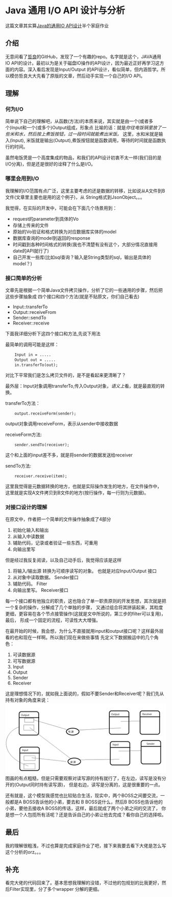 # Java 通用 I/O API 设计与分析
这篇文章其实算[Java的通用IO API设计](https://github.com/oldratlee/io-api)半个家庭作业

## 介绍

无意间看了[哲良](https://github.com/oldratlee)的GitHub，发现了一个有趣的repo。名字就是这个，JAVA通用
IO API的设计。最初以为是关于磁盘IO操作的API设计，因为最近正好再学习这方面的内容。深入看后发现是Input/Output
的API设计，看似简单，但内涵哲学。所以模仿哲良大大先看了原版的文章，然后动手实现一个自己的I/O API。

## 理解

### 何为I/O

简单说下自己的理解吧，从函数(方法)的本质来说，其实就是由一个(或者多个)Input和一个(或多个)Output组成，形象点
比喻的话：就是*你往电饭锅里放了一些米和水，然后按上煮饭按钮，过一段时间就能煮出米饭。* 这里，水和米就是输入(Input),
米饭就是输出(Output),煮饭按钮就是函数调用，等待的时间就是函数执行的时间。

虽然电饭煲是一个高度集成的物品，和我们的API设计初衷不太一样(我们目的是I/O分离)，但是还是很好的诠释了什么是I/O。

### 哪里会用到I/O

我理解的I/O范围有点广泛，这里主要考虑的还是数据的转移，比如说从A文件到B文件(文章里主要也是用的这个例子)，从
String格式到JsonObject。。。

我觉得，在实际的开发中，可能会在下面几个场景用到：

- request的parameter到具体的Vo
- 存储上传来的文件
- 原始的Vo验证和格式转换为对应数据库实体的model
- 数据库查询的model到返回的response
- 时间戳到各种时间格式的转换(我也不清楚有没有这个，大部分情况直接用date的API就行了)
- 自己开发一些库(比如sql查询？输入是String类型的sql，输出是具体的model？)


### 接口简单的分析

文章先是根据一个简单Java文件拷贝操作，分析了它的一些通用的步骤，然后把这些步骤抽象成
四个接口和四个方法(就是不贴原文，你们自己看去)

- Input::transferTo
- Output::receiveFrom
- Sender::sendTo
- Receiver::receive

下面我详细分析下这四个接口和方法,先说下用法

最简单的调用可能是这样：
```
    Input in = .....
    Output out = .....
    in.transferTo(out);
```
对比下平常我们是怎么拷贝文件的，是不是看起来更清晰了？

最外层：Input对象调用transferTo,传入Output对象，*语义上*看，就是最直观的转换。

transferTo方法：
```
    output.receiveForm(sender);
```
output对象调用receiveForm，表示从sender中接收数据

receiveForm方法:

```
    sender.sendTo(receiver);
```
这个和上面的input差不多，就是将sender的数据发送给receiver

sendTo方法:
```
    receiver.receive(item);
```
这里我觉得是元数据转换的地方，也就是实际操作发生的地方，在文件操作中，
这里就是实现A文件拷贝到B文件的地方(按行操作，每一行则为元数据)。

### 对接口设计的理解

在原文中，作者把一个简单的文件操作抽象成了4部分
1. 初始化输入和输出
2. 从输入中读数据
3. 辅助代码，记录或者验证一些东西，可重用
4. 向输出里写

但是经过我反复阅读，以及自己动手后，我觉得应该是这样
1. 将输入/输出源 转换为可顺序读写的对象。 也就是对应Input/Output 接口
2. 从对象中读取数据。 Sender接口
3. 辅助代码。 Filter
4. 向输出里写。 Receiver接口

每一个接口都有他独立的职责，这也隐合了单一职责原则的开发思想，其次就是把一个复杂的操作，分解成了几个单独的步骤，
又通过组合将其拼装起来，其粒度更细，更容易在各个节点接管操作(这就是文中所说的，第三步的filter可以复用)，最后，
形成一个固定的流程，可读性大大增强。

在最开始的时候，我会想，为什么不直接就用input和output接口呢？这样最外层看的也和现在一样啊。所以我们现在来做些事情
先定义下数据搬运中的几个角色：
1. 可读数据源
2. 可写数据源
3. Input
4. Output
5. Sender
6. Receiver

这是理想情况下的，就如我上面说的，假如不要Sender和Receiver呢？我们先从持有对象的角度来说：
![](a.png)
图画的有点粗糙，但是只需要观察对读写源的持有就行了，在左边，读写是没有分开的(Output同时持有读写源)，
但是右边，读写是分离的，这是很重要的一点。

还有就是，这个模型我感觉也比较贴合生活，现实中，两个BOSS之间要交流，一般都是A BOSS告诉他的小弟，要去和
B BOSS说什么，然后B BOSS也告诉他的小弟，要他去接收A BOSS的传话，这样，最后就成了两个小弟之间的交流了，
你是想一个人包揽所有活呢？还是告诉自己的小弟让他去完成？看你自己的选择啦。

## 最后

我的理解很粗浅，不过也算是完成家庭作业了吧，接下来我要去看下大佬是怎么写这个分析的orz。。。

## 补充
看完大佬的代码回来了。基本思想我理解的没错，不过他的包规划的比我更好，然后Filter实现里，分了多个wrapper
分解的更细。












